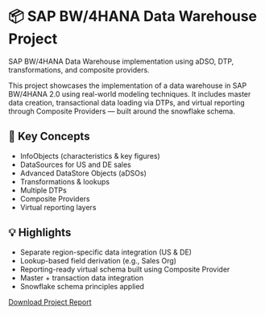# 📦 SAP BW/4HANA Data Warehouse Project
SAP BW/4HANA Data Warehouse implementation using aDSO, DTP, transformations, and composite providers.

This project showcases the implementation of a data warehouse in SAP BW/4HANA 2.0 using real-world modeling techniques. It includes master data creation, transactional data loading via DTPs, and virtual reporting through Composite Providers — built around the snowflake schema.

## 🧠 Key Concepts
- InfoObjects (characteristics & key figures)
- DataSources for US and DE sales
- Advanced DataStore Objects (aDSOs)
- Transformations & lookups
- Multiple DTPs
- Composite Providers
- Virtual reporting layers

## 💡 Highlights
- Separate region-specific data integration (US & DE)
- Lookup-based field derivation (e.g., Sales Org)
- Reporting-ready virtual schema built using Composite Provider
- Master + transaction data integration
- Snowflake schema principles applied

[Download Project Report](./SAP_DataWarehouse_Project.pdf)
